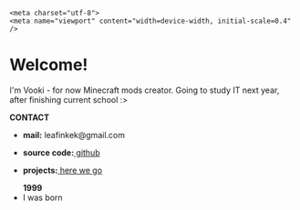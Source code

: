 <head>
    <title>Luney</title>

    <meta charset="utf-8">
	<meta name="viewport" content="width=device-width, initial-scale=0.4" />
  </head>
<h1>Welcome!</h1>
<p>I'm Vooki - for now Minecraft mods creator. Going to study IT next year, after finishing current school :></p>
<p><b>CONTACT</b></p>
  <ul>
    <p><li><b>mail:</b> leafinkek@gmail.com</li></p>
  <p><li><b>source code:</b><a href="https://github.com/Vooki"> github</a></li></p>
  <p><li><b>projects:</b><a href="/projects"> here we go</a></li></p>
  </ul>
<ul>
<b>1999</b>
  <li>I was born</li>
  </ul> 

